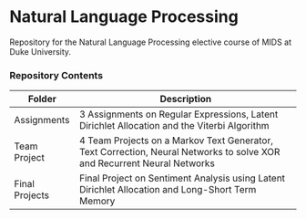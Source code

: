 # Natural Language Processing

Repository for the Natural Language Processing elective course of MIDS at Duke University.

### Repository Contents

| Folder         | Description |
| -------------- |-------------|
| Assignments    | 3 Assignments on Regular Expressions, Latent Dirichlet Allocation and the Viterbi Algorithm      |
| Team Project   | 4 Team Projects on a Markov Text Generator, Text Correction, Neural Networks to solve XOR and Recurrent Neural Networks|
| Final Projects | Final Project on Sentiment Analysis using Latent Dirichlet Allocation and Long-Short Term Memory |
